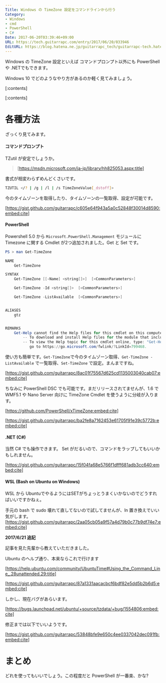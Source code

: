 ```yaml
---
Title: Windows の TimeZone 設定をコマンドラインから行う
Category:
- Windows
- cmd
- PowerShell
- C#
Date: 2017-06-20T03:39:46+09:00
URL: https://tech.guitarrapc.com/entry/2017/06/20/033946
EditURL: https://blog.hatena.ne.jp/guitarrapc_tech/guitarrapc-tech.hatenablog.com/atom/entry/8599973812271970947
---
```


Windows の TimeZone 設定といえば コマンドプロンプト以外にも PowerShell や .NETでもできます。

Windows 10 でどのようなやり方があるのか軽く見てみましょう。

[:contents]

[:contents]

# 各種方法

ざっくり見てみます。

#### コマンドプロンプト

TZutil が安定でしょうか。

> [https://msdn.microsoft.com/ja-jp/library/hh825053.aspx:title]

書式が相変わらずめんどくさいです。

```bash
TZUTIL </? | /g | /l | /s TimeZoneValue[_dstoff]>
```

今のタイムゾーンを取得したり、タイムゾーンの一覧取得、設定が可能です。


[https://gist.github.com/guitarrapc/c605e64f943a5a0c52848f30014d8590:embed:cite]


#### PowerShell

Powershell 5.0 から ```Microsoft.PowerShell.Management``` モジュールに Timezone に関する Cmdlet が2つ追加されました。Get と Set です。

```powershell
PS > man Get-TimeZone

NAME
    Get-TimeZone

SYNTAX
    Get-TimeZone [[-Name] <string[]>]  [<CommonParameters>]

    Get-TimeZone -Id <string[]>  [<CommonParameters>]

    Get-TimeZone -ListAvailable  [<CommonParameters>]


ALIASES
    gtz


REMARKS
    Get-Help cannot find the Help files for this cmdlet on this computer. It is displaying only partial help.
        -- To download and install Help files for the module that includes this cmdlet, use Update-Help.
        -- To view the Help topic for this cmdlet online, type: "Get-Help Get-TimeZone -Online" or
           go to https://go.microsoft.com/fwlink/?LinkId=799468.
```

使い方も簡単です。```Get-TimeZone```で今のタイムゾーン取得、```Get-TimeZone -ListAvailable``` で一覧取得、```Set-TimeZone``` で設定。まんまですね。

[https://gist.github.com/guitarrapc/8ac01f75567d625cd1135003040cab07:embed:cite]

ちなみに PowerShell DSC でも可能です。まだリリースされてませんが、1.6 でWMF5.1 や Nano Server 向けに TimeZone Cmdlet を使うように分岐が入ります。

[https://github.com/PowerShell/xTimeZone:embed:cite]

[https://gist.github.com/guitarrapc/ba2fe8a7162453e61705f91e39c5772b:embed:cite]

#### .NET (C#)

当然 C# でも操作できます。 Set がだるいので、コマンドをラップしてもいいかもしれません。

[https://gist.github.com/guitarrapc/15f04fa68e5766f1dfff681adb3cc640:embed:cite]

#### WSL (Bash on Ubuntu on Windows)

WSL から UbuntuでやるようにはSETがちょっとうまくいかないのでどうすればいいですかねぇ。

手元の bash で sudo 壊れて直してないので試してませんが、ln 置き換えでいい気がします。
[https://gist.github.com/guitarrapc/2aa05cb05a9f57a4d79b0c77b9df74e7:embed:cite]

**2017/6/21 追記**

記事を見た先輩から教えていただきました。

Ubuntu のヘルプ通り、本来ならこれで行けます

[https://help.ubuntu.com/community/UbuntuTime#Using_the_Command_Line_.28unattended.29:title]

[https://gist.github.com/guitarrapc/87a1331aacacbcf6bdf82e5dd5b2b6d5:embed:cite]

しかし、現在バグがあらいます。

[https://bugs.launchpad.net/ubuntu/+source/tzdata/+bug/1554806:embed:cite]

修正までは以下でいいようです。

[https://gist.github.com/guitarrapc/53848bfe9e650c4ee0337042dec091fb:embed:cite]

# まとめ

どれを使ってもいいでしょう。この程度だと PowerShell が一番楽、かな?
